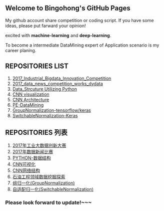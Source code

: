 ## Welcome to Bingohong's GitHub Pages
My github account share competition or coding script. If you have some ideas, please put farward your opinion!

excited with **machine-learning** and **deep-learning**.

To become a intermediate DataMining expert of Application scenario is my career planing.

## REPOSITORIES LIST
1. [2017_Industrial_Bigdata_Innovation_Competition](https://github.com/Bingohong/2017-Industrial-Bigdata)
2. [2017_data_news_competition_works_dydata](https://github.com/Bingohong/data_news.github.com)
3. [Data_Strcuture Utilizing Python](https://github.com/Bingohong/Data_Structure_Pyhon/tree/master)
4. [CNN visualization](https://github.com/Bingohong/tf_cnnvis)
5. [CNN Architecture](https://github.com/Bingohong/Convolution-Neural-Network/tree/master/CNN-architecture)
6. [PE-DataMining](https://github.com/Bingohong/PE-DataMining)
7. [GroupNormalization-tensorflow/keras](https://github.com/Bingohong/GroupNormalization-tensorflow-keras)
8. [SwitchableNormalization-Keras](https://github.com/Bingohong/SwitchableNormalization-Keras)

## REPOSITORIES 列表
1. [2017年工业大数据创新大赛](https://github.com/Bingohong/2017-Industrial-Bigdata)
2. [2017年数据新闻比赛](https://github.com/Bingohong/data_news.github.com)
3. [PYTHON-数据结构](https://github.com/Bingohong/Data_Structure_Pyhon/tree/master)
4. [CNN可视化](https://github.com/Bingohong/tf_cnnvis)
5. [CNN网络结构](https://github.com/Bingohong/Convolution-Neural-Network/tree/master/CNN-architecture)
6. [石油工程领域数据挖掘探索](https://github.com/Bingohong/PE-DataMining)
7. [组归一化(GroupNormalization)](https://github.com/Bingohong/GroupNormalization-tensorflow-keras)
8. [自适配归一化(SwitchableNormalization)](https://github.com/Bingohong/SwitchableNormalization-Keras)

### Please look forward to update!~~~
